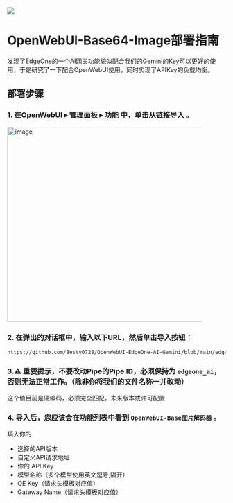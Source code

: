 <img src="https://capsule-render.vercel.app/api?type=waving&color=gradient&customColorList=0,2,2,5,30&height=160&section=header&text=🌈%20你好啊，欢迎来到OpenWebUI-EdgeOne-AI-Gemini部署指南%20✨&fontSize=28&fontColor=fff&animation=twinkling&fontAlignY=40" />

# OpenWebUI-Base64-Image部署指南
发现了EdgeOne的一个AI网关功能貌似配合我们的Gemini的Key可以更好的使用，于是研究了一下配合OpenWebUI使用，同时实现了APIKey的负载均衡。

## 部署步骤

### 1. 在OpenWebUI ▸ 管理面板 ▸ 功能 中，单击从链接导入 。
 <img width="450" alt="image" src="https://github.com/user-attachments/assets/4a5a0355-e0af-4fb8-833e-7d3dfb7f10e3" />

### 2. 在弹出的对话框中，输入以下URL，然后单击导入按钮：
```bash
https://github.com/Besty0728/OpenWebUI-EdgeOne-AI-Gemini/blob/main/edgeone_ai.py
```
### 3.⚠️ 重要提示，不要改动Pipe的Pipe ID，必须保持为 `edgeone_ai`，否则无法正常工作。（除非你将我们的文件名称一并改动）
这个值目前是硬编码，必须完全匹配，未来版本或许可配置

### 4. 导入后，您应该会在功能列表中看到 `OpenWebUI-Base图片解码器` 。
填入你的
- 选择的API版本
- 自定义API请求地址
- 你的 API Key
- 模型名称（多个模型使用英文逗号,隔开）
- OE Key（请求头模板对应值）
- Gateway Name（请求头模板对应值）
